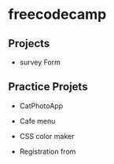 # freecodecamp
## Projects

+ survey Form 


## Practice Projets
+ CatPhotoApp<br>
* Cafe menu
- CSS color maker
* Registration from
<br>
